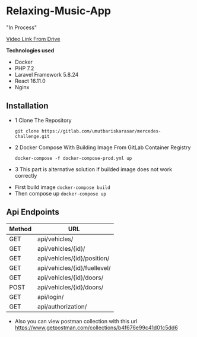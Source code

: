 # Relaxing-Music-App

"In Process"

[Video Link From Drive ](https://drive.google.com/file/d/1Wc6Zg-yfzRtr3yS9Tw9tgo2IOh2XE456/view?usp=sharing)

**Technologies used**
- Docker
- PHP 7.2
- Laravel Framework 5.8.24
- React 16.11.0
- Nginx 

## Installation
* 1 Clone The Repository 

  `git clone https://gitlab.com/umutbariskarasar/mercedes-challenge.git`

* 2 Docker Compose With Building Image From GitLab Container Registry

  `docker-compose -f docker-compose-prod.yml up`

* 3 This part is alternative solution if  builded image does not work correctly
 - First build image 
`docker-compose build`
 - Then compose up
 `docker-compose up`


 ## Api Endpoints

| Method | URL                         |
| -------|-----------------------------|
| GET    | api/vehicles/               |
| GET    | api/vehicles/{id}/          |
| GET    | api/vehicles/{id}/position/ |
| GET    | api/vehicles/{id}/fuellevel/|
| GET    | api/vehicles/{id}/doors/    |
| POST   | api/vehicles/{id}/doors/    |
| GET    | api/login/                  |
| GET    | api/authorization/          |

* Also you can view postman collection with this url 
https://www.getpostman.com/collections/b4f676e99c41d01c5dd6